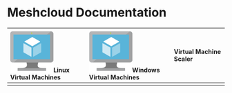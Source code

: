 # Meshcloud Documentation

| ![](/assets/virtualmachine.svg)Linux Virtual Machines | ![](/assets/virtualmachine.svg)Windows Virtual Machines | Virtual Machine Scaler |
| :--- | :--- | :--- |
|  |  |  |



